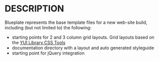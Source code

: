 # DESCRIPTION

Blueplate represents the base template files for a new web-site build, including (but not limited to) the following:

* starting points for 2 and 3 column grid layouts.  Grid layouts based on the [YUI Library CSS Tools](http://developer.yahoo.com/yui/)
* documentation directory with a layout and auto generated styleguide
* starting point for jQuery integration